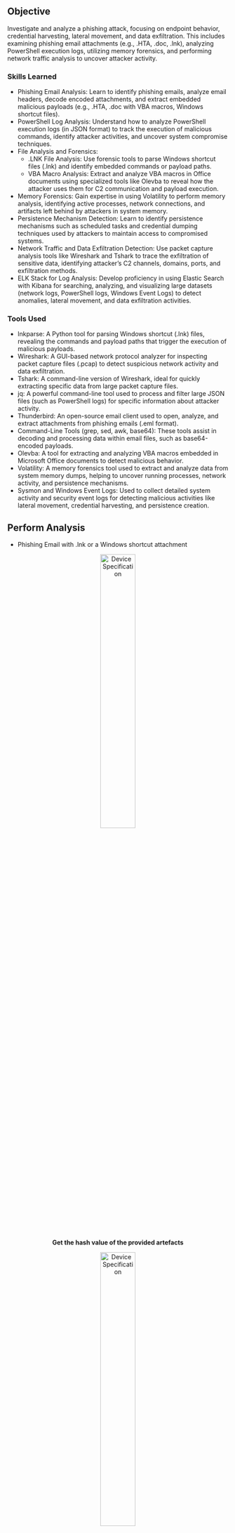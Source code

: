## Objective
 
Investigate and analyze a phishing attack, focusing on endpoint behavior, credential harvesting, lateral movement, and data exfiltration. This includes examining phishing email attachments (e.g., .HTA, .doc, .lnk), analyzing PowerShell execution logs, utilizing memory forensics, and performing network traffic analysis to uncover attacker activity.

### Skills Learned

- Phishing Email Analysis: Learn to identify phishing emails, analyze email headers, decode encoded attachments, and extract embedded malicious payloads (e.g., .HTA, .doc with VBA macros, Windows shortcut files).
- PowerShell Log Analysis: Understand how to analyze PowerShell execution logs (in JSON format) to track the execution of malicious commands, identify attacker activities, and uncover system compromise techniques.
- File Analysis and Forensics:
  - .LNK File Analysis: Use forensic tools to parse Windows shortcut files (.lnk) and identify embedded commands or payload paths.
  - VBA Macro Analysis: Extract and analyze VBA macros in Office documents using specialized tools like Olevba to reveal how the attacker uses them for C2 communication and payload execution.
- Memory Forensics: Gain expertise in using Volatility to perform memory analysis, identifying active processes, network connections, and artifacts left behind by attackers in system memory.
- Persistence Mechanism Detection: Learn to identify persistence mechanisms such as scheduled tasks and credential dumping techniques used by attackers to maintain access to compromised systems.
- Network Traffic and Data Exfiltration Detection: Use packet capture analysis tools like Wireshark and Tshark to trace the exfiltration of sensitive data, identifying attacker’s C2 channels, domains, ports, and exfiltration methods.
- ELK Stack for Log Analysis: Develop proficiency in using Elastic Search with Kibana for searching, analyzing, and visualizing large datasets (network logs, PowerShell logs, Windows Event Logs) to detect anomalies, lateral movement, and data exfiltration activities.

### Tools Used

- lnkparse: A Python tool for parsing Windows shortcut (.lnk) files, revealing the commands and payload paths that trigger the execution of malicious payloads.
- Wireshark: A GUI-based network protocol analyzer for inspecting packet capture files (.pcap) to detect suspicious network activity and data exfiltration.
- Tshark: A command-line version of Wireshark, ideal for quickly extracting specific data from large packet capture files.
- jq: A powerful command-line tool used to process and filter large JSON files (such as PowerShell logs) for specific information about attacker activity.
- Thunderbird: An open-source email client used to open, analyze, and extract attachments from phishing emails (.eml format).
- Command-Line Tools (grep, sed, awk, base64): These tools assist in decoding and processing data within email files, such as base64-encoded payloads.
- Olevba: A tool for extracting and analyzing VBA macros embedded in Microsoft Office documents to detect malicious behavior.
- Volatility: A memory forensics tool used to extract and analyze data from system memory dumps, helping to uncover running processes, network activity, and persistence mechanisms.
- Sysmon and Windows Event Logs: Used to collect detailed system activity and security event logs for detecting malicious activities like lateral movement, credential harvesting, and persistence creation.

## Perform Analysis

- Phishing Email with .lnk or a Windows shortcut attachment

<p align="center">
<img src="https://imgur.com/K6B0sYK.png" height="40%" width="40%" alt="Device Specification"/>
<br/>
<b>Get the hash value of the provided artefacts</b>
<br/>

<p align="center">
<img src="https://imgur.com/rGQ6lsl.png" height="40%" width="40%" alt="Device Specification"/>
<br/>
<b>Open the extracted .eml file to see what the email's content.</b>
<br/>

<p align="center">
<img src="https://imgur.com/mYGT2Hk.png" height="40%" width="40%" alt="Device Specification"/>
<br/>
<b>Open the extracted .eml file to text editor.</b>
<br/>

<p align="center">
<img src="https://imgur.com/Tm1zRyC.png" height="40%" width="40%" alt="Device Specification"/>
<br/>
<b>Extraction of the .eml for IOCs.</b>
<br/>

<p align="center">
<img src="https://imgur.com/M2cPUtu.png" height="40%" width="40%" alt="Device Specification"/>
<br/>
<b>Name of the third-party mail relay service used by the attacker based on the DKIM-Signature and List-Unsubscribe headers.</b>
<br/>

<p align="center">
<img src="https://imgur.com/3PQpLDU.png" height="40%" width="40%" alt="Device Specification"/>
<br/>
<b>Attachment Analysis.</b>
<br/>

<p align="center">
<img src="https://imgur.com/" height="40%" width="40%" alt="Device Specification"/>
<br/>
<b></b>
<br/>

<p align="center">
<img src="https://imgur.com/" height="40%" width="40%" alt="Device Specification"/>
<br/>
<b></b>
<br/>



- Phishing Email with .doc attachment that contains vba macro
<p align="center">
<img src="https://imgur.com/" height="40%" width="40%" alt="Device Specification"/>
<br/>
<b></b>
<br/>

<p align="center">
<img src="https://imgur.com/" height="40%" width="40%" alt="Device Specification"/>
<br/>
<b></b>
<br/>

<p align="center">
<img src="https://imgur.com/" height="40%" width="40%" alt="Device Specification"/>
<br/>
<b></b>
<br/>

- Phishing Email with .hta (HTML application) attachment
<p align="center">
<img src="https://imgur.com/" height="40%" width="40%" alt="Device Specification"/>
<br/>
<b></b>
<br/>

<p align="center">
<img src="https://imgur.com/" height="40%" width="40%" alt="Device Specification"/>
<br/>
<b></b>
<br/>

<p align="center">
<img src="https://imgur.com/" height="40%" width="40%" alt="Device Specification"/>
<br/>
<b></b>
<br/>

## Outcome

- Phishing Analysis Proficiency: Effectively dissect phishing emails, decode encoded attachments, and identify malicious payloads such as .HTA files or VBA macros.
 - Endpoint Investigation Skills: Investigate PowerShell logs, analyze the execution of malicious commands, and understand their impact on the system. Identify persistence mechanisms and escalate privileges techniques used by attackers.
 - Network Traffic Forensics: Perform in-depth analysis of packet captures, identify the domains, ports, and tools used by attackers for C2 communication, and reconstruct the attack’s network flow to understand the exfiltration process.
 - Data Exfiltration Detection: Correlating PowerShell logs and network traffic data, identify data exfiltration techniques, reconstruct stolen data, and understand how attackers bypass defenses to move sensitive data out of the compromised network.
 - Incident Response: Conduct full incident investigations, from email attachment extraction to network traffic examination, and respond effectively to similar phishing-based attacks in real-world environments.
 - Full Attack Lifecycle Understanding: The integration of file, endpoint, and network analysis techniques, learn to piece together a complete attack timeline, identifying key attack vectors, lateral movement, and data exfiltration methods, ability to detect and mitigate similar future attacks.
 - Advanced Analysis with ELK: Gain hands-on experience using the ELK Stack (ElasticSearch and Kibana) to search, analyze, and visualize data from various sources (e.g., PowerShell logs, Sysmon logs, network traffic) for detecting malicious activities, correlating events, and conducting comprehensive investigations.

## Acknowledgements
- Inspired from [TryHackMe - Boogeyman 1](https://tryhackme.com/r/room/boogeyman1)
- [Whois](https://www.whois.com/whois/)
